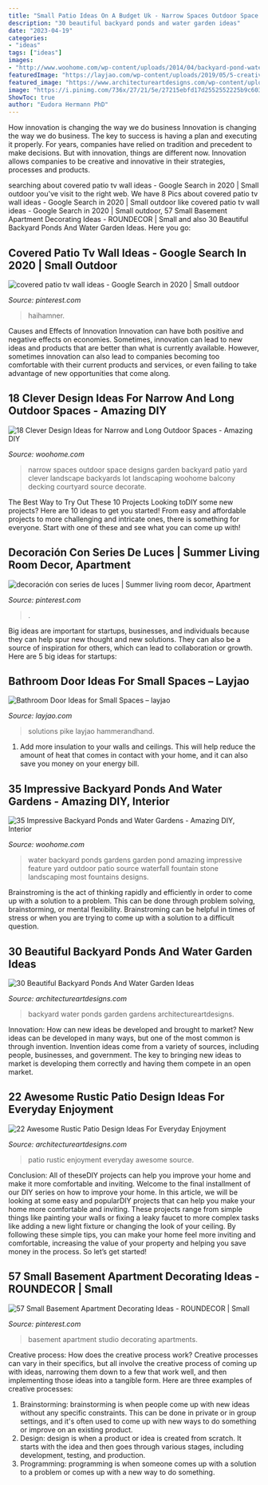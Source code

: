 ```yaml
---
title: "Small Patio Ideas On A Budget Uk - Narrow Spaces Outdoor Space Designs Garden Backyard Patio Yard Clever Landscape Backyards Lot Landscaping Woohome Balcony Decking Courtyard Source Decorate"
description: "30 beautiful backyard ponds and water garden ideas"
date: "2023-04-19"
categories:
- "ideas"
tags: ["ideas"]
images:
- "http://www.woohome.com/wp-content/uploads/2014/04/backyard-pond-water-garden-3.jpg"
featuredImage: "https://layjao.com/wp-content/uploads/2019/05/5-creative-solutions-for-small-bathrooms-hammer-hand.jpg"
featured_image: "https://www.architectureartdesigns.com/wp-content/uploads/2013/04/Backyard-ArchitectureArtDesigns-26.jpg"
image: "https://i.pinimg.com/736x/27/21/5e/27215ebfd17d2552552225b9c603d2f6.jpg"
ShowToc: true
author: "Eudora Hermann PhD"
---
```



How innovation is changing the way we do business
Innovation is changing the way we do business. The key to success is having a plan and executing it properly. For years, companies have relied on tradition and precedent to make decisions. But with innovation, things are different now. Innovation allows companies to be creative and innovative in their strategies, processes and products.

	

		
searching about covered patio tv wall ideas - Google Search in 2020 | Small outdoor you've visit to the right web. We have 8 Pics about covered patio tv wall ideas - Google Search in 2020 | Small outdoor like covered patio tv wall ideas - Google Search in 2020 | Small outdoor, 57 Small Basement Apartment Decorating Ideas - ROUNDECOR | Small and also 30 Beautiful Backyard Ponds And Water Garden Ideas. Here you go:
		
    
## Covered Patio Tv Wall Ideas - Google Search In 2020 | Small Outdoor

<img loading=lazy src="https://i.pinimg.com/736x/df/73/bc/df73bc8b079438a6e7ffd773c78f6d3c.jpg" onerror="this.onerror=null;this.src='https://tse4.mm.bing.net/th?id=OIP.ZSwh_u5VeA-xZEmTzTFOOgHaEw&amp;pid=15.1';" alt="covered patio tv wall ideas - Google Search in 2020 | Small outdoor">

_Source: pinterest.com_

>haihamner. 

	

Causes and Effects of Innovation
Innovation can have both positive and negative effects on economies. Sometimes, innovation can lead to new ideas and products that are better than what is currently available. However, sometimes innovation can also lead to companies becoming too comfortable with their current products and services, or even failing to take advantage of new opportunities that come along.

    
## 18 Clever Design Ideas For Narrow And Long Outdoor Spaces - Amazing DIY

<img loading=lazy src="http://www.woohome.com/wp-content/uploads/2015/03/narrow-space-designs-woohome-10.jpg" onerror="this.onerror=null;this.src='https://tse1.mm.bing.net/th?id=OIP.7sVdJGBmpnJ09np8Dl18egHaJ4&amp;pid=15.1';" alt="18 Clever Design Ideas for Narrow and Long Outdoor Spaces - Amazing DIY">

_Source: woohome.com_

>narrow spaces outdoor space designs garden backyard patio yard clever landscape backyards lot landscaping woohome balcony decking courtyard source decorate. 

	

The Best Way to Try Out These 10 Projects
Looking toDIY some new projects? Here are 10 ideas to get you started! From easy and affordable projects to more challenging and intricate ones, there is something for everyone. Start with one of these and see what you can come up with!

    
## Decoración Con Series De Luces | Summer Living Room Decor, Apartment

<img loading=lazy src="https://i.pinimg.com/736x/27/21/5e/27215ebfd17d2552552225b9c603d2f6.jpg" onerror="this.onerror=null;this.src='https://tse1.mm.bing.net/th?id=OIP.dvLSnIDr_lkHmK-mELfeVgHaJ4&amp;pid=15.1';" alt="decoración con series de luces | Summer living room decor, Apartment">

_Source: pinterest.com_

>. 

	

Big ideas are important for startups, businesses, and individuals because they can help spur new thought and new solutions. They can also be a source of inspiration for others, which can lead to collaboration or growth. Here are 5 big ideas for startups:

    
## Bathroom Door Ideas For Small Spaces – Layjao

<img loading=lazy src="https://layjao.com/wp-content/uploads/2019/05/5-creative-solutions-for-small-bathrooms-hammer-hand.jpg" onerror="this.onerror=null;this.src='https://tse1.mm.bing.net/th?id=OIP.n02aeFDuzANuwEhbuPXm0AHaK-&amp;pid=15.1';" alt="Bathroom Door Ideas for Small Spaces – layjao">

_Source: layjao.com_

>solutions pike layjao hammerandhand. 

	

1. Add more insulation to your walls and ceilings. This will help reduce the amount of heat that comes in contact with your home, and it can also save you money on your energy bill.

    
## 35 Impressive Backyard Ponds And Water Gardens - Amazing DIY, Interior

<img loading=lazy src="http://www.woohome.com/wp-content/uploads/2014/04/backyard-pond-water-garden-3.jpg" onerror="this.onerror=null;this.src='https://tse3.mm.bing.net/th?id=OIP.qxTlOOUU_8j4GB19wQ_FggHaJ4&amp;pid=15.1';" alt="35 Impressive Backyard Ponds and Water Gardens - Amazing DIY, Interior">

_Source: woohome.com_

>water backyard ponds gardens garden pond amazing impressive feature yard outdoor patio source waterfall fountain stone landscaping most fountains designs. 

	

Brainstroming is the act of thinking rapidly and efficiently in order to come up with a solution to a problem. This can be done through problem solving, brainstorming, or mental flexibility. Brainstroming can be helpful in times of stress or when you are trying to come up with a solution to a difficult question.

    
## 30 Beautiful Backyard Ponds And Water Garden Ideas

<img loading=lazy src="https://www.architectureartdesigns.com/wp-content/uploads/2013/04/Backyard-ArchitectureArtDesigns-26.jpg" onerror="this.onerror=null;this.src='https://tse3.mm.bing.net/th?id=OIP.MwG1f85GujGH_NC51VUcPgDhEs&amp;pid=15.1';" alt="30 Beautiful Backyard Ponds And Water Garden Ideas">

_Source: architectureartdesigns.com_

>backyard water ponds garden gardens architectureartdesigns. 

	

Innovation: How can new ideas be developed and brought to market?
New ideas can be developed in many ways, but one of the most common is through invention. Invention ideas come from a variety of sources, including people, businesses, and government. The key to bringing new ideas to market is developing them correctly and having them compete in an open market.

    
## 22 Awesome Rustic Patio Design Ideas For Everyday Enjoyment

<img loading=lazy src="https://www.architectureartdesigns.com/wp-content/uploads/2014/02/1464.jpg" onerror="this.onerror=null;this.src='https://tse3.mm.bing.net/th?id=OIP.m4IotbcVcLTdxPWEiJdOVAHaJ-&amp;pid=15.1';" alt="22 Awesome Rustic Patio Design Ideas For Everyday Enjoyment">

_Source: architectureartdesigns.com_

>patio rustic enjoyment everyday awesome source. 

	

Conclusion: All of theseDIY projects can help you improve your home and make it more comfortable and inviting.
Welcome to the final installment of our DIY series on how to improve your home. In this article, we will be looking at some easy and popularDIY projects that can help you make your home more comfortable and inviting. These projects range from simple things like painting your walls or fixing a leaky faucet to more complex tasks like adding a new light fixture or changing the look of your ceiling. By following these simple tips, you can make your home feel more inviting and comfortable, increasing the value of your property and helping you save money in the process. So let’s get started!

    
## 57 Small Basement Apartment Decorating Ideas - ROUNDECOR | Small

<img loading=lazy src="https://i.pinimg.com/736x/52/a2/76/52a27641a64c50df073167dfb404842d.jpg" onerror="this.onerror=null;this.src='https://tse3.mm.bing.net/th?id=OIP.agk-WBac3SosPS1_Bf6GyQHaJ3&amp;pid=15.1';" alt="57 Small Basement Apartment Decorating Ideas - ROUNDECOR | Small">

_Source: pinterest.com_

>basement apartment studio decorating apartments. 

	

Creative process: How does the creative process work?
Creative processes can vary in their specifics, but all involve the creative process of coming up with ideas, narrowing them down to a few that work well, and then implementing those ideas into a tangible form. Here are three examples of creative processes: 
1. Brainstorming: brainstorming is when people come up with new ideas without any specific constraints. This can be done in private or in group settings, and it's often used to come up with new ways to do something or improve on an existing product. 
2. Design: design is when a product or idea is created from scratch. It starts with the idea and then goes through various stages, including development, testing, and production. 
3. Programming: programming is when someone comes up with a solution to a problem or comes up with a new way to do something.

